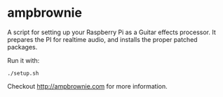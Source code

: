 ampbrownie
==========

A script for setting up your Raspberry Pi as a Guitar effects processor.
It prepares the PI for realtime audio, and installs the proper patched packages. 

Run it with:

    ./setup.sh

Checkout <http://ampbrownie.com> for more information. 
